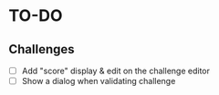 # TO-DO

## Challenges

- [ ] Add "score" display & edit on the challenge editor
- [ ] Show a dialog when validating challenge
